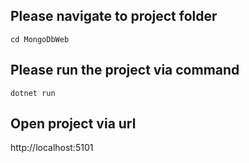 ## Please navigate to project folder
`cd MongoDbWeb`
## Please run the project via command
`dotnet run`
## Open project via url  
http://localhost:5101
